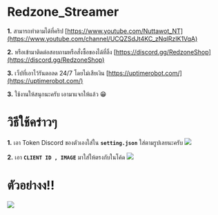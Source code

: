 # Redzone_Streamer

**1.** สามารถทำตามได้ที่คริป [https://www.youtube.com/Nuttawot_NT](https://www.youtube.com/channel/UCQZSdJt4KC_zNqlRzIK1VqA)
 
**2.** หรือเข้ามาติดต่อสอบถามหรือสั่งซื้อของได้ที่ลิ้ง [https://discord.gg/RedzoneShop](https://discord.gg/RedzoneShop)

**3.** เว็ปที่เอาไว้รันตอลด 24/7 โดยไม่เสียเงิน [https://uptimerobot.com/](https://uptimerobot.com/)

**3.** ใช้งานให้สนุกนะครับ เอามาแจกให้แล้ว 😁

# วิธีใช้คร่าวๆ

**1.** เอา Token Discord ของตัวเองใส่ใน **`setting.json`** ใส่ตามรูปเลยนะครับ
![](https://cdn.discordapp.com/attachments/943163361699438633/951549350692143114/unknown.png)

**2.** เอา **`CLIENT ID , IMAGE`** มาใส่ให้ตรงกับในโค้ด
![](https://cdn.discordapp.com/attachments/943163361699438633/951572452402679879/unknown.png)
 
# ตัวอย่างง!!

![](https://cdn.discordapp.com/attachments/943163361699438633/951542412893900820/1800bad71604f0a8.png)
